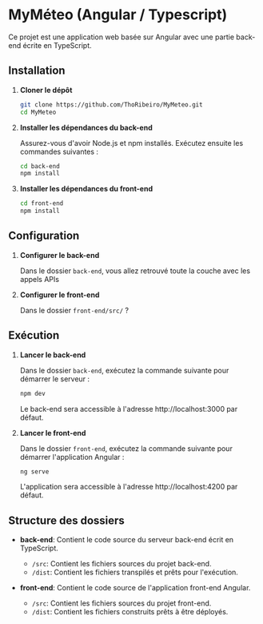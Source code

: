 # MyMéteo (Angular / Typescript)

Ce projet est une application web basée sur Angular avec une partie back-end écrite en TypeScript.

## Installation

1. **Cloner le dépôt**

   ```bash
   git clone https://github.com/ThoRibeiro/MyMeteo.git
   cd MyMeteo
   ```

2. **Installer les dépendances du back-end**

   Assurez-vous d'avoir Node.js et npm installés. Exécutez ensuite les commandes suivantes :

   ```bash
   cd back-end
   npm install
   ```

3. **Installer les dépendances du front-end**

   ```bash
   cd front-end
   npm install
   ```

## Configuration

1. **Configurer le back-end**

   Dans le dossier `back-end`, vous allez retrouvé toute la couche avec les appels APIs

2. **Configurer le front-end**

   Dans le dossier `front-end/src/` ?

## Exécution

1. **Lancer le back-end**

   Dans le dossier `back-end`, exécutez la commande suivante pour démarrer le serveur :

   ```bash
   npm dev
   ```

   Le back-end sera accessible à l'adresse http://localhost:3000 par défaut.

2. **Lancer le front-end**

   Dans le dossier `front-end`, exécutez la commande suivante pour démarrer l'application Angular :

   ```bash
   ng serve
   ```

   L'application sera accessible à l'adresse http://localhost:4200 par défaut.

## Structure des dossiers

- **back-end**: Contient le code source du serveur back-end écrit en TypeScript.
  - `/src`: Contient les fichiers sources du projet back-end.
  - `/dist`: Contient les fichiers transpilés et prêts pour l'exécution.

- **front-end**: Contient le code source de l'application front-end Angular.
  - `/src`: Contient les fichiers sources du projet front-end.
  - `/dist`: Contient les fichiers construits prêts à être déployés.
